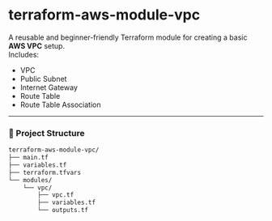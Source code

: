 # terraform-aws-module-vpc

A reusable and beginner-friendly Terraform module for creating a basic **AWS VPC** setup.  
Includes:
- VPC
- Public Subnet
- Internet Gateway
- Route Table
- Route Table Association

---

### 📁 Project Structure

```bash
terraform-aws-module-vpc/
├── main.tf
├── variables.tf
├── terraform.tfvars
└── modules/
    └── vpc/
        ├── vpc.tf
        ├── variables.tf
        └── outputs.tf
